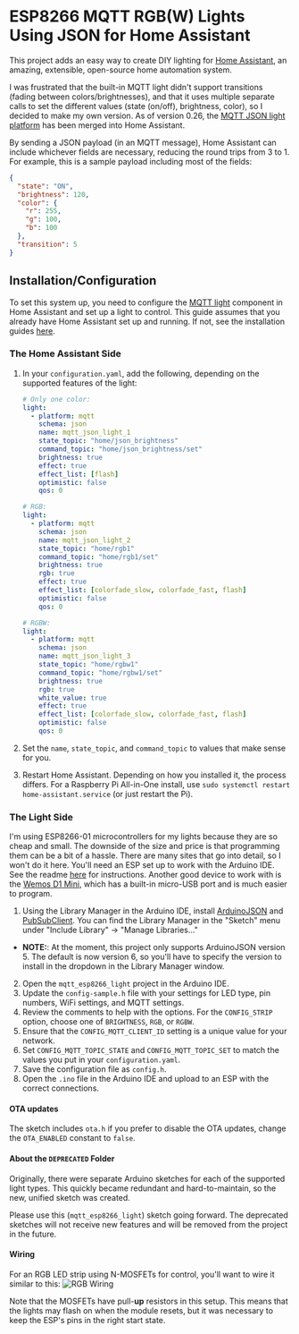 # ESP8266 MQTT RGB(W) Lights Using JSON for Home Assistant

This project adds an easy way to create DIY lighting for [Home Assistant](https://home-assistant.io/), an amazing, extensible, open-source home automation system.

I was frustrated that the built-in MQTT light didn't support transitions (fading between colors/brightnesses), and that it uses multiple separate calls to set the different values (state (on/off), brightness, color), so I decided to make my own version. As of version 0.26, the [MQTT JSON light platform](https://home-assistant.io/components/light.mqtt_json/) has been merged into Home Assistant.

By sending a JSON payload (in an MQTT message), Home Assistant can include whichever fields are necessary, reducing the round trips from 3 to 1. For example, this is a sample payload including most of the fields:
```json
{
  "state": "ON",
  "brightness": 120,
  "color": {
    "r": 255,
    "g": 100,
    "b": 100
  },
  "transition": 5
}
```

## Installation/Configuration

To set this system up, you need to configure the [MQTT light](https://www.home-assistant.io/components/light.mqtt/#json-schema) component in Home Assistant and set up a light to control. This guide assumes that you already have Home Assistant set up and running. If not, see the installation guides [here](https://home-assistant.io/getting-started/).

### The Home Assistant Side
1. In your `configuration.yaml`, add the following, depending on the supported features of the light:

    ```yaml
    # Only one color:
    light:
      - platform: mqtt
        schema: json
        name: mqtt_json_light_1
        state_topic: "home/json_brightness"
        command_topic: "home/json_brightness/set"
        brightness: true
        effect: true
        effect_list: [flash]
        optimistic: false
        qos: 0

    # RGB:
    light:
      - platform: mqtt
        schema: json
        name: mqtt_json_light_2
        state_topic: "home/rgb1"
        command_topic: "home/rgb1/set"
        brightness: true
        rgb: true
        effect: true
        effect_list: [colorfade_slow, colorfade_fast, flash]
        optimistic: false
        qos: 0

    # RGBW:
    light:
      - platform: mqtt
        schema: json
        name: mqtt_json_light_3
        state_topic: "home/rgbw1"
        command_topic: "home/rgbw1/set"
        brightness: true
        rgb: true
        white_value: true
        effect: true
        effect_list: [colorfade_slow, colorfade_fast, flash]
        optimistic: false
        qos: 0
    ```
2. Set the `name`, `state_topic`, and `command_topic` to values that make sense for you.
3. Restart Home Assistant. Depending on how you installed it, the process differs. For a Raspberry Pi All-in-One install, use `sudo systemctl restart home-assistant.service` (or just restart the Pi).

### The Light Side
I'm using ESP8266-01 microcontrollers for my lights because they are so cheap and small. The downside of the size and price is that programming them can be a bit of a hassle. There are many sites that go into detail, so I won't do it here. You'll need an ESP set up to work with the Arduino IDE. See the readme [here](https://github.com/esp8266/Arduino) for instructions. Another good device to work with is the [Wemos D1 Mini](https://wiki.wemos.cc/products:d1:d1_mini), which has a built-in micro-USB port and is much easier to program.

1. Using the Library Manager in the Arduino IDE, install [ArduinoJSON](https://github.com/bblanchon/ArduinoJson/) and [PubSubClient](http://pubsubclient.knolleary.net/). You can find the Library Manager in the "Sketch" menu under "Include Library" -> "Manage Libraries..."
  * **NOTE:**: At the moment, this project only supports ArduinoJSON version 5. The default is now version 6, so you'll have to specify the version to install in the dropdown in the Library Manager window.
2. Open the `mqtt_esp8266_light` project in the Arduino IDE.
3. Update the `config-sample.h` file with your settings for LED type, pin numbers, WiFi settings, and MQTT settings.
  1. Review the comments to help with the options. For the `CONFIG_STRIP` option, choose one of `BRIGHTNESS`, `RGB`, or `RGBW`.
  2. Ensure that the `CONFIG_MQTT_CLIENT_ID` setting is a unique value for your network.
  3. Set `CONFIG_MQTT_TOPIC_STATE` and `CONFIG_MQTT_TOPIC_SET` to match the values you put in your `configuration.yaml`.
4. Save the configuration file as `config.h`.
5. Open the `.ino` file in the Arduino IDE and upload to an ESP with the correct connections.

#### OTA updates
The sketch includes `ota.h`  if you prefer to disable the OTA updates, change the `OTA_ENABLED` constant to `false`. 

#### About the `DEPRECATED` Folder
Originally, there were separate Arduino sketches for each of the supported light types. This quickly became redundant and hard-to-maintain, so the new, unified sketch was created.

Please use this (`mqtt_esp8266_light`) sketch going forward. The deprecated sketches will not receive new features and will be removed from the project in the future.

#### Wiring
For an RGB LED strip using N-MOSFETs for control, you'll want to wire it similar to this:
![RGB Wiring](https://raw.githubusercontent.com/corbanmailloux/esp-mqtt-rgb-led/master/ESP%20RGB%20LED_bb.png)

Note that the MOSFETs have pull-**up** resistors in this setup. This means that the lights may flash on when the module resets, but it was necessary to keep the ESP's pins in the right start state.
